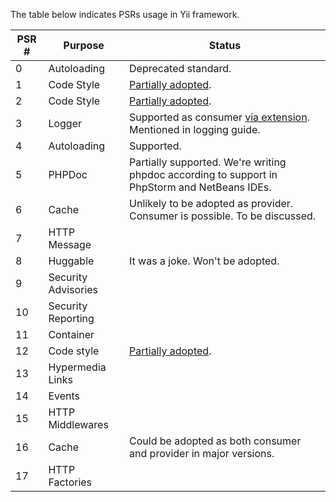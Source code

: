 The table below indicates PSRs usage in Yii framework.

| PSR # | Purpose             | Status
| ----- | ------------------- | -------
| 0     | Autoloading         | Deprecated standard.
| 1     | Code Style          | [Partially adopted](https://github.com/yiisoft/yii2/blob/master/docs/internals/core-code-style.md).
| 2     | Code Style          | [Partially adopted](https://github.com/yiisoft/yii2/blob/master/docs/internals/core-code-style.md).
| 3     | Logger              | Supported as consumer [via extension](https://github.com/samdark/yii2-psr-log-target). Mentioned in logging guide.
| 4     | Autoloading         | Supported.
| 5     | PHPDoc              | Partially supported. We're writing phpdoc according to support in PhpStorm and NetBeans IDEs.
| 6     | Cache               | Unlikely to be adopted as provider. Consumer is possible. To be discussed.
| 7     | HTTP Message        | 
| 8     | Huggable            | It was a joke. Won't be adopted.
| 9     | Security Advisories |
| 10    | Security Reporting  |
| 11    | Container           | 
| 12    | Code style          | [Partially adopted](https://github.com/yiisoft/yii2/blob/master/docs/internals/core-code-style.md).
| 13    | Hypermedia Links    |
| 14    | Events              |
| 15    | HTTP Middlewares    |
| 16    | Cache               | Could be adopted as both consumer and provider in major versions.
| 17    | HTTP Factories      |
